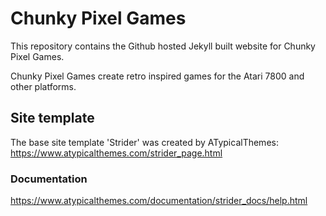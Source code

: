 # Chunky Pixel Games

This repository contains the Github hosted Jekyll built website for Chunky Pixel Games.

Chunky Pixel Games create retro inspired games for the Atari 7800 and other platforms.


## Site template

The base site template 'Strider' was created by ATypicalThemes:
https://www.atypicalthemes.com/strider_page.html

### Documentation

https://www.atypicalthemes.com/documentation/strider_docs/help.html
